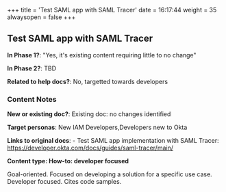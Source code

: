 +++
title = 'Test SAML app with SAML Tracer'
date = 16:17:44
weight = 35
alwaysopen = false
+++

## Test SAML app with SAML Tracer

**In Phase 1?**: "Yes, it's existing content requiring little to no change"

**In Phase 2?**: TBD

**Related to help docs?**: No, targetted towards developers



### Content Notes

**New or existing doc?**: Existing doc: no changes identified

**Target personas**: New IAM Developers,Developers new to Okta

**Links to original docs**: - Test SAML app implementation with SAML Tracer: https://developer.okta.com/docs/guides/saml-tracer/main/

**Content type: How-to: developer focused**

Goal-oriented. Focused on developing a solution for a specific use case. Developer focused. Cites code samples.


